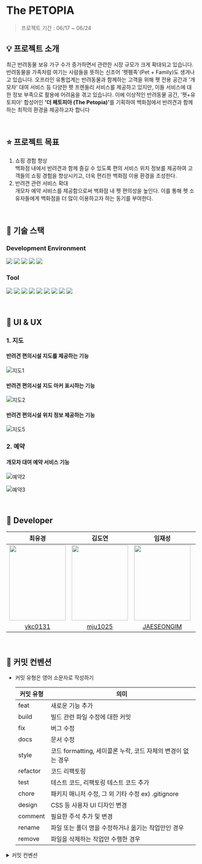 # The PETOPIA
> 프로젝트 기간 : 06/17 ~ 06/24

## 💡 프로젝트 소개
최근 반려동물 보유 가구 수가 증가하면서 관련한 시장 규모가 크게 확대되고 있습니다. 반려동물을
가족처럼 여기는 사람들을 뜻하는 신조어 '펫펨족'(Pet + Family)도 생겨나고 있습니다. 오프라인
유통업계는 반려동물과 함께하는 고객을 위해 펫 전용 공간과 '개모차' 대여 서비스 등 다양한 펫
프렌들리 서비스를 제공하고 있지만, 이들 서비스에 대한 정보 부족으로 활용에 어려움을 겪고
있습니다. 이에 이상적인 반려동물 공간, '펫+유토피아' 합성어인 <b>'더 페토피아 (The Petopia)'</b>를
기획하여 백화점에서 반려견과 함께하는 최적의 환경을 제공하고자 합니다

<br>

## ⭐️ 프로젝트 목표
1. 쇼핑 경험 향상 <br>
  백화점 내에서 반려견과 함께 즐길 수 있도록 편의 서비스 위치 정보를 제공하여 고객들의 쇼핑 경험을 향상시키고, 더욱 편리한 백화점 이용 환경을 조성한다.
2. 반려견 관련 서비스 확대 <br>
  개모차 예약 서비스를 제공함으로써 백화점 내 펫 편의성을 높인다. 이를 통해 펫 소유자들에게 백화점을 더 많이 이용하고자 하는 동기를 부여한다.

<br>

## 🔧 기술 스택
### Development Environment
<img src="https://img.shields.io/badge/React.js-61DAFB?style=for-the-badge&logo=react&logoColor=white"> <img src="https://img.shields.io/badge/node.js-5FA04E?style=for-the-badge&logo=javascript&logoColor=white"> <img src="https://img.shields.io/badge/JavaScript-F7DF1E?style=for-the-badge&logo=javascript&logoColor=white"> <img src="https://img.shields.io/badge/html5-E34F26?style=for-the-badge&logo=html5&logoColor=white"> <img src="https://img.shields.io/badge/css-1572B6?style=for-the-badge&logo=css3&logoColor=white">

### Tool
<img src="https://img.shields.io/badge/figma-F24E1E?style=for-the-badge&logo=figma&logoColor=white"> <img src="https://img.shields.io/badge/git-F05032?style=for-the-badge&logo=git&logoColor=white"> <img src="https://img.shields.io/badge/github-181717?style=for-the-badge&logo=github&logoColor=white"> <img src="https://img.shields.io/badge/slack-4A154B?style=for-the-badge&logo=slack&logoColor=white"> <img src="https://img.shields.io/badge/discord-5865F2?style=for-the-badge&logo=discord&logoColor=white"> <img src="https://img.shields.io/badge/notion-000000?style=for-the-badge&logo=notion&logoColor=white"> <img src="https://img.shields.io/badge/google sheet-34A853?style=for-the-badge&logo=googlesheets&logoColor=white"> <img src="https://img.shields.io/badge/google docs-4285F4?style=for-the-badge&logo=googledocs&logoColor=white"> <img src="https://img.shields.io/badge/draw.io-F08705?style=for-the-badge&logo=diagramsdotnet&logoColor=white">

<br>

## 🎨 UI & UX
### 1. 지도
#### 반려견 편의시설 지도를 제공하는 기능
![지도1](https://github.com/Zui-Topia/Pet-Topia-React/assets/89077219/1ed9b36c-c103-4fb0-bdcd-d9c1a1972473)

#### 반려견 편의시설 지도 마커 표시하는 기능
![지도2](https://github.com/Zui-Topia/Pet-Topia-React/assets/89077219/9da0a71a-aa24-43eb-96b7-8160555e4be0)

#### 반려견 편의시설 위치 정보 제공하는 기능
![지도5](https://github.com/Zui-Topia/Pet-Topia-React/assets/89077219/45ddb385-e100-4f46-b49e-eea26eabb8bb)


### 2. 예약
#### 개모차 대여 예약 서비스 기능

![예약2](https://github.com/Zui-Topia/Pet-Topia-React/assets/89077219/90d2428f-8f4e-4b47-9f93-1e7f524a9ac9)

![예약3](https://github.com/Zui-Topia/Pet-Topia-React/assets/89077219/17084458-0b2e-44bd-8e7e-6130923c9e45)

<br>

## 👥 Developer
  | 최유경 | 김도연 | 임재성 | 정은찬 
  | :---: | :---: | :---: | :---: | 
  | <img src="https://github.com/Zui-Topia/Pet-Topia-React/assets/61011209/1bd7001b-da2e-437b-b131-87f88997cd28" width="150" height="200">| <img src="https://github.com/Zui-Topia/Pet-Topia-React/assets/61011209/21c9e19f-1278-490d-a24e-e5cf118b550c"  width="150" height="200"> | <img src="https://github.com/Zui-Topia/Pet-Topia-React/assets/61011209/cac97b9e-05ad-42c3-8562-93d07e70c929"  width="150" height="200"> | <img src="https://github.com/Zui-Topia/Pet-Topia-React/assets/61011209/84078b88-4e33-4a0a-b637-58e0def2fc12"  width="150" height="200"> |
  | [ykc0131](https://github.com/ykc0131) | [mju1025](https://github.com/mju1025) | [JAESEONGIM](https://github.com/JAESEONGIM) | [EunchanJeong](https://github.com/EunchanJeong) |   

<!--![최유경](https://github.com/Zui-Topia/Pet-Topia-React/assets/61011209/1bd7001b-da2e-437b-b131-87f88997cd28)
![김도연](https://github.com/Zui-Topia/Pet-Topia-React/assets/61011209/21c9e19f-1278-490d-a24e-e5cf118b550c)
![임재성](https://github.com/Zui-Topia/Pet-Topia-React/assets/61011209/cac97b9e-05ad-42c3-8562-93d07e70c929)
![정은찬](https://github.com/Zui-Topia/Pet-Topia-React/assets/61011209/84078b88-4e33-4a0a-b637-58e0def2fc12)
-->

<br>

## 📌 커밋 컨벤션
- 커밋 유형은 영어 소문자로 작성하기
    
    | 커밋 유형 | 의미 |
    | --- | --- |
    | feat | 새로운 기능 추가 |
    | build | 빌드 관련 파일 수정에 대한 커밋 |
    | fix | 버그 수정 |
    | docs | 문서 수정 |
    | style | 코드 formatting, 세미콜론 누락, 코드 자체의 변경이 없는 경우 |
    | refactor | 코드 리팩토링 |
    | test | 테스트 코드, 리팩토링 테스트 코드 추가 |
    | chore | 패키지 매니저 수정, 그 외 기타 수정 ex) .gitignore |
    | design | CSS 등 사용자 UI 디자인 변경 |
    | comment | 필요한 주석 추가 및 변경 |
    | rename | 파일 또는 폴더 명을 수정하거나 옮기는 작업만인 경우 |
    | remove | 파일을 삭제하는 작업만 수행한 경우 |

<details>
  <summary>커밋 컨벤션</summary>
  <div>
    <br>
    <strong> 1. 제목과 본문을 빈행으로 분리 </strong><br>
    - 커밋 유형 이후 제목과 본문은 한글로 작성하여 내용이 잘 전달될 수 있도록 할 것 <br>
    - 본문에는 변경한 내용과 이유 설명 (어떻게보다는 무엇 & 왜를 설명) <br><br>
    <strong> 2. 커밋 유형을 적고 한 칸 띄고 콜론 적고 한 칸 띈 후 제목 작성하기 </strong><br><br>
    
    ```bash
    git commit -m "feat : 타이틀 - 컴포넌트"
    ```
  <strong> 3. 끝에는 `.` 금지 </strong><br><br>
  <strong> 4. 제목은 영문 기준 50자 이내로 할 것 </strong><br>
  </div>
</details>
